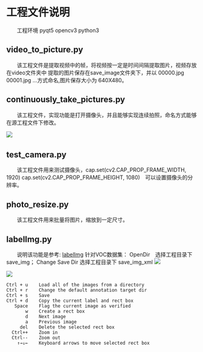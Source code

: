 
# 工程文件说明
　　工程环境 pyqt5 opencv3 python3

## video_to_picture.py

　　该工程文件是提取视频中的帧，将视频按一定是时间间隔提取图片，视频存放在video文件夹中
提取的图片保存在save_image文件夹下，并以 00000.jpg  00001.jpg ...方式命名,图片保存大小为 640X480。


## continuously_take_pictures.py

　　该工程文件，实现功能是打开摄像头，并且能够实现连续拍照，命名方式能够在源工程文件下修改。
  
![](http://ow7va355d.bkt.clouddn.com/project.png)
　　
## test_camera.py

　　该工程文件用来测试摄像头，cap.set(cv2.CAP_PROP_FRAME_WIDTH, 1920)
cap.set(cv2.CAP_PROP_FRAME_HEIGHT, 1080)　可以设置摄像头的分辨率。


## photo_resize.py

　　该工程文件用来批量将图片，缩放到一定尺寸。

## labelImg.py


　　说明该功能是参考: [labelImg](https://github.com/tzutalin/labelImg)
    针对VOC数据集：
    OpenDir　选择工程目录下 save_img；
    Change Save Dir 选择工程目录下 save_img_xml
    ![](http://ow7va355d.bkt.clouddn.com/labelimg.png)
    
 ![](http://ow7va355d.bkt.clouddn.com/kuaijie.png)
    
    
    Ctrl + u	Load all of the images from a directory
    Ctrl + r	Change the default annotation target dir
    Ctrl + s	Save
    Ctrl + d	Copy the current label and rect box
       Space	Flag the current image as verified
           w	Create a rect box
           d	Next image
           a	Previous image
         del	Delete the selected rect box
      Ctrl++	Zoom in
      Ctrl--	Zoom out
        ↑→↓←	Keyboard arrows to move selected rect box